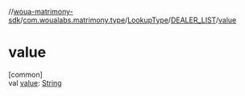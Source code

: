 //[woua-matrimony-sdk](../../../../index.md)/[com.woualabs.matrimony.type](../../index.md)/[LookupType](../index.md)/[DEALER_LIST](index.md)/[value](value.md)

# value

[common]\
val [value](value.md): [String](https://kotlinlang.org/api/latest/jvm/stdlib/kotlin/-string/index.html)
